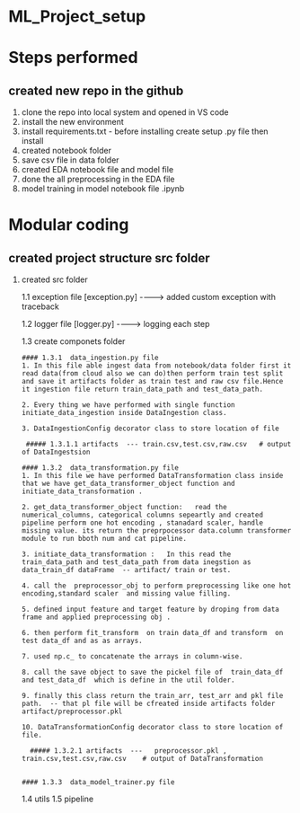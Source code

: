 # ML_Project_setup

# Steps performed
## created new repo in the github
1. clone the repo into local system and opened in VS code
2. install the new environment
3. install requirements.txt - before installing create setup .py file then install
4. created notebook folder
5. save csv file in data folder
6. created EDA notebook file and model file
7. done the all preprocessing in the EDA file 
8. model training in model notebook file .ipynb

# Modular coding

## created project structure src folder
1. created src folder

   1.1 exception  file [exception.py] ----> added custom exception with traceback 

   1.2 logger file [logger.py] ----> logging each step

   1.3 create componets folder 

       #### 1.3.1  data_ingestion.py file  
       1. In this file able ingest data from notebook/data folder first it read data(from cloud also we can do)then perform train test split and save it artifacts folder as train test and raw csv file.Hence it ingestion file return train_data_path and test_data_path. 

       2. Every thing we have performed with single function initiate_data_ingestion inside DataIngestion class.

       3. DataIngestionConfig decorator class to store location of file  

        ##### 1.3.1.1 artifacts  --- train.csv,test.csv,raw.csv   # output of DataIngestsion 
                    
       #### 1.3.2  data_transformation.py file 
       1. In this file we have performed DataTransformation class inside that we have get_data_transformer_object function and initiate_data_transformation .

       2. get_data_transformer_object function:   read the numerical_columns, categorical columns sepeartly and created pipeline perform one hot encoding , stanadard scaler, handle missing value. its return the preprpocessor data.column transformer  module to run bboth num and cat pipeline.

       3. initiate_data_transformation :   In this read the train_data_path and test_data_path from data inegstion as data_train_df dataFrame  -- artifact/ train or test. 

       4. call the  preprocessor_obj to perform preprocessing like one hot encoding,standard scaler  and missing value filling.

       5. defined input feature and target feature by droping from data frame and applied preprocessing obj .

       6. then perform fit_transform  on train data_df and transform  on test data_df and as as arrays.

       7. used np.c_ to concatenate the arrays in column-wise.

       8. call the save object to save the pickel file of  train_data_df and test_data_df  which is define in the util folder.

       9. finally this class return the train_arr, test_arr and pkl file path.  -- that pl file will be cfreated inside artifacts folder artifact/preprocessor.pkl

       10. DataTransformationConfig decorator class to store location of file. 

         ##### 1.3.2.1 artifacts  ---   preprocessor.pkl , train.csv,test.csv,raw.csv    # output of DataTransformation
        

       #### 1.3.3  data_model_trainer.py file  
   1.4  utils
   1.5  pipeline   





 
